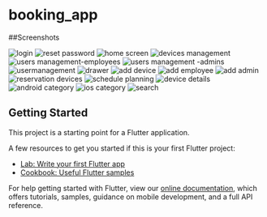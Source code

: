 # booking_app
##Screenshots

![login](https://user-images.githubusercontent.com/26098900/130141739-77f71889-2c20-4b1e-939e-69bd68a18712.jpg)
![reset password](https://user-images.githubusercontent.com/26098900/130141751-91885081-c753-446d-bbdb-3ceb790e3801.jpg)
![home screen](https://user-images.githubusercontent.com/26098900/130141784-b21fdee7-00c1-437d-bfdb-3489acafb369.jpg)
![devices management](https://user-images.githubusercontent.com/26098900/130141855-6de56259-947e-419a-99ae-54298d58e4d0.jpg)
![users management-employees](https://user-images.githubusercontent.com/26098900/130141876-3880118e-42e0-4a82-aed0-029b9bfc41b2.jpg)
![users management -admins](https://user-images.githubusercontent.com/26098900/130141898-669893aa-dffb-46f2-b001-109940351986.jpg)
![usermanagement](https://user-images.githubusercontent.com/26098900/130141908-7953b062-a3cc-47eb-8d89-ea78f0c43d41.jpg)
![drawer](https://user-images.githubusercontent.com/26098900/130141930-9abf3d66-3984-4370-a765-a79464e15577.jpg)
![add device](https://user-images.githubusercontent.com/26098900/130141961-489ba91b-871e-4ca4-91b2-dd0b8f69b47c.jpg)
![add employee](https://user-images.githubusercontent.com/26098900/130141966-c08e04e8-aadd-4066-9de9-87f95995e825.jpg)
![add admin](https://user-images.githubusercontent.com/26098900/130141975-cb749ef5-962b-477b-a220-896e4df929d1.jpg)
![reservation devices](https://user-images.githubusercontent.com/26098900/130142025-53fbac07-526b-4ce9-84ef-13bf85da1e01.jpg)
![schedule planning](https://user-images.githubusercontent.com/26098900/130142034-daf540cc-6e65-47e5-8a64-ce58d8fe16a9.jpg)
![device details](https://user-images.githubusercontent.com/26098900/130142085-1fc42835-3b11-449f-b558-6272dd069e8d.jpg)
![android category](https://user-images.githubusercontent.com/26098900/130142095-e102bee9-16e9-4c9e-8617-8046fe15398b.jpg)
![ios category](https://user-images.githubusercontent.com/26098900/130142101-a9227ce8-1fb2-4aab-ae34-ff1963ad5670.jpg)
![search](https://user-images.githubusercontent.com/26098900/130142112-892e3213-5996-4311-8506-2b2d0d614bb6.jpg)




## Getting Started

This project is a starting point for a Flutter application.

A few resources to get you started if this is your first Flutter project:

- [Lab: Write your first Flutter app](https://flutter.dev/docs/get-started/codelab)
- [Cookbook: Useful Flutter samples](https://flutter.dev/docs/cookbook)

For help getting started with Flutter, view our
[online documentation](https://flutter.dev/docs), which offers tutorials,
samples, guidance on mobile development, and a full API reference.
